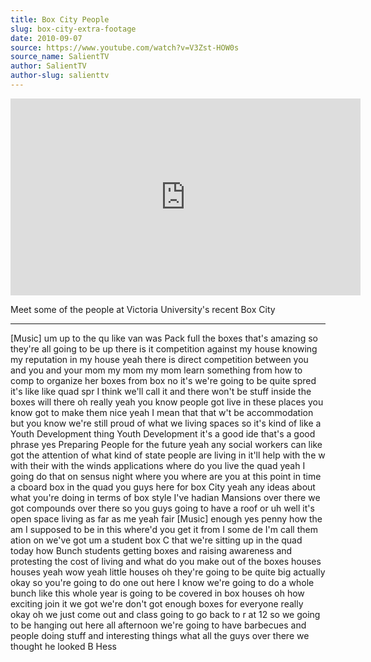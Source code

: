 ```yaml
---
title: Box City People
slug: box-city-extra-footage
date: 2010-09-07
source: https://www.youtube.com/watch?v=V3Zst-HOW0s
source_name: SalientTV
author: SalientTV
author-slug: salienttv
---
```


<iframe width="560" height="315" src="https://www.youtube.com/embed/V3Zst-HOW0s" title="YouTube video player" frameborder="0" allow="accelerometer; autoplay; clipboard-write; encrypted-media; gyroscope; picture-in-picture; web-share" referrerpolicy="strict-origin-when-cross-origin" allowfullscreen></iframe>

Meet some of the people at Victoria University's recent Box City


---

[Music]
um up to the qu like van was Pack full
the boxes that's amazing so they're all
going to be up there is it competition
against my house knowing my reputation
in my house yeah there is direct
competition between you and you and your
mom my mom my mom learn something from
how to comp to organize her boxes from
box no it's we're going to be quite
spred it's like like quad spr I think
we'll call it and there won't be stuff
inside the boxes will there oh really
yeah you know people got live in these
places you
know got to make them nice yeah I mean
that that w't be accommodation but
you know we're still proud of what
we living spaces so it's kind of like a
Youth Development thing Youth
Development it's a good ide that's a
good phrase yes Preparing People for the
future yeah any social workers can like
got the attention of what kind of state
people are living
in it'll help with the w with their with
the winds applications where do you live
the quad
yeah I going do that on sensus night
where you where are you at this point in
time a cboard box in the
quad you guys here for box City yeah any
ideas about what you're doing in terms
of box style I've hadian Mansions over
there we got compounds over
there so you guys going to have a roof
or uh well it's open space living as far
as me yeah fair
[Music]
enough yes penny how the am
I supposed to be in this where'd you get
it from I some de
I'm call them ation
on we've got um a student box C that
we're sitting up in the quad today how
Bunch students getting boxes and raising
awareness and protesting the cost of
living and what do you make out of the
boxes houses houses yeah wow yeah little
houses oh they're going to be quite big
actually okay so you're going to do one
out here I know we're going to do a
whole bunch like this whole year is
going to be covered in box houses oh how
exciting join it we got we're don't got
enough boxes for everyone really okay oh
we just come out and class going to go
back to r at 12 so we going to be
hanging out here all afternoon we're
going to have barbecues and people doing
stuff and interesting things what all
the guys over there we thought he looked
B Hess

